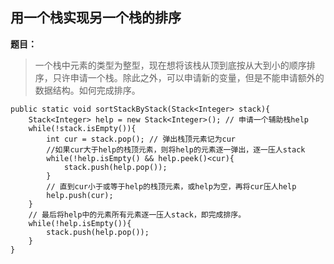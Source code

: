 ## 用一个栈实现另一个栈的排序

**题目：**
>一个栈中元素的类型为整型，现在想将该栈从顶到底按从大到小的顺序排序，只许申请一个栈。除此之外，可以申请新的变量，但是不能申请额外的数据结构。如何完成排序。


```
public static void sortStackByStack(Stack<Integer> stack){
    Stack<Integer> help = new Stack<Integer>(); // 申请一个辅助栈help
    while(!stack.isEmpty()){
        int cur = stack.pop(); // 弹出栈顶元素记为cur
        //如果cur大于help的栈顶元素，则将help的元素逐一弹出，逐一压人stack
        while(!help.isEmpty() && help.peek()<cur){
            stack.push(help.pop());
        }
        // 直到cur小于或等于help的栈顶元素，或help为空，再将cur压人help
        help.push(cur);
    }
    // 最后将help中的元素所有元素逐一压人stack，即完成排序。
    while(!help.isEmpty()){
        stack.push(help.pop());
    }
}
```